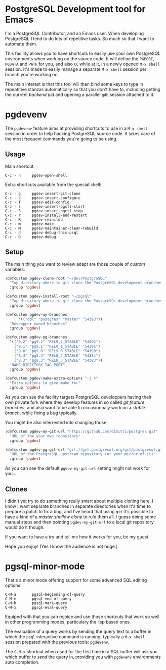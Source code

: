 # PostgreSQL Development tool for Emacs

I'm a PostgreSQL Contributor, and an Emacs user. When developing PostgreSQL
I tend to do lots of repetitive tasks. So much so that I want to automate
them.

This facility allows you to have shortcuts to easily use your own PostgreSQL
environments when working on the source code. It will define the `PGPORT`,
`PGDATA` and `PATH` for you, and also `CC` while at it, in a newly opened
`M-x shell` session. It's made to easily manage a separate `M-x shell`
session per branch you're working on.

The main interest is that this tool will then bind some keys to type in
repeatitive stanzas automatically so that you don't have to, including
getting the current *backend pid* and opening a parallel `gdb` session
attached to it.

# pgdevenv

The `pgdevenv` feature aims at providing shortcuts to use in a `M-x shell`
session in order to help hacking PostgreSQL source code. It takes care of
the most frequent commands you're going to be using.

## Usage

Main shortcut:

    C-c - n     pgdev-open-shell

Extra shortcuts available from the special shell:

    C-c - g		pgdev-insert-git-clone
    C-c - c		pgdev-insert-configure
    C-c - f		pgdev-edit-config
    C-c - s		pgdev-insert-pgctl-start
    C-c - S		pgdev-insert-pgctl-stop
    C-c - r     pgdev-install-and-restart
    C-c - R		pgdev-reinitdb
    C-c - m		pgdev-make
    C-c - M		pgdev-maintainer-clean-rebuild
    C-c - d		pgdev-debug-this-psql
    C-c - D		pgdev-debug

## Setup

The main thing you want to review adapt are those couple of *custom*
variables:

~~~lisp
(defcustom pgdev-clone-root "~/dev/PostgreSQL"
  "Top directory where to git clone the PostgreSQL development branches"
  :group 'pgdev)

(defcustom pgdev-install-root "~/pgsql"
  "Top directory where to git clone the PostgreSQL development branches"
  :group 'pgdev)

(defcustom pgdev-my-branches
      '(("ddl" "postgres" "master" "54393"))
  "Deveopper owned branches"
  :group 'pgdev)

(defcustom pgdev-pg-branches
  '(("9.2" "pg9.2" "REL9_2_STABLE" "54392")
    ("9.1" "pg9.1" "REL9_1_STABLE" "54391")
    ("9.0" "pg9.0" "REL9_0_STABLE" "54390")
    ("8.4" "pg8.4" "REL8_4_STABLE" "54384")
    ("8.3" "pg8.3" "REL8_3_STABLE" "54383"))
  "NAME DIRECTORY TAG PORT"
  :group 'pgdev)

(defcustom pgdev-make-extra-options "-j 4"
  "Extra options to give make for"
  :group 'pgdev)
~~~

As you can see the facility targets PostgreSQL developpers having their own
private fork where they develop features in so called *git feature
branches*, and also want to be able to occasionnaly work on a *stable
branch*, while fixing a bug typically.

You might be also interrested into changing those:

~~~lisp
(defcustom pgdev-my-git-url "https://github.com/dimitri/postgres.git"
  "URL of the your own repository"
  :group 'pgdev)

(defcustom pgdev-pg-git-url "git://git.postgresql.org/git/postgresql.git"
  "URL of the PostgreSQL upstream repository (or your mirror of it)"
  :group 'pgdev)
~~~

As you can see the default `pgdev-my-git-url` setting might not work for you...

## Clones

I didn't yet try to do something really smart about multiple cloning here. I
know I want separate branches in separate directories when it's time to
prepare a patch to fix a bug, and I've heard that using `git` it's possible
to have a kind of a *master shallow clone* to rule them all. I guess doing
some manual steps and then pointing `pgdev-my-git-url` to a local git
repository would do it though.

If you want to have a try and tell me how it works for you, be my guest.


Hope you enjoy! (Yes I know the audience is not huge.)

# pgsql-minor-mode

That's a minor mode offering support for some advanced SQL editing options:

    C-M-a       pgsql-beginning-of-query
    C-M-e       pgsql-end-of-query
    C-M-h       pgsql-mark-query
    C-M-x       pgsql-eval-query

Equiped with that you can rejoice and use those shortcuts that work so well
in other programming modes, particulary the lisp based ones.

The evaluation of a query works by sending the query text to a buffer in
which the `psql` interactive command is running, typically a `M-x shell`
session prepared with the previous tools: `pgdevenv`. 

The `C-M-x` shortcut when used for the first time in a SQL buffer will ask
you which buffer to *send* the query in, providing you with `pgdevenv`
environments auto completion.
